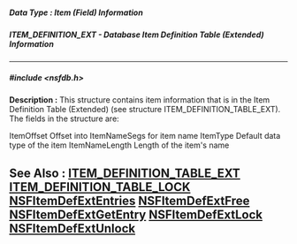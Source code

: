 ##### Data Type : Item (Field) Information
##### ITEM_DEFINITION_EXT - Database Item Definition Table (Extended) Information
---
##### #include <nsfdb.h>
**Description :**
This structure contains item information that is in the Item Definition Table 
(Extended) (see structure ITEM_DEFINITION_TABLE_EXT).  The fields in the 
structure are:

ItemOffset       Offset into ItemNameSegs for item name
ItemType        Default data type of the item
ItemNameLength      Length of the item's name

**See Also :**
[ITEM_DEFINITION_TABLE_EXT](D:/md_files/ITEM_DEFINITION_TABLE_EXT.md)
[ITEM_DEFINITION_TABLE_LOCK](D:/md_files/ITEM_DEFINITION_TABLE_LOCK.md)
[NSFItemDefExtEntries](D:/md_files/NSFItemDefExtEntries.md)
[NSFItemDefExtFree](D:/md_files/NSFItemDefExtFree.md)
[NSFItemDefExtGetEntry](D:/md_files/NSFItemDefExtGetEntry.md)
[NSFItemDefExtLock](D:/md_files/NSFItemDefExtLock.md)
[NSFItemDefExtUnlock](D:/md_files/NSFItemDefExtUnlock.md)
---
